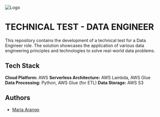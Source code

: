 ![Logo](https://btgpactual.com.co/sites/default/files/btg%20pactual%20-%20logo.png)


# TECHNICAL TEST - DATA ENGINEER

This repository contains the development of a technical test for a Data Engineer role. The solution showcases the application of various data engineering principles and technologies to solve real-world data problems.

## Tech Stack

**Cloud Platform:**  AWS
**Serverless Architecture:** AWS Lambda, AWS Glue   
**Data Processing:** Python, AWS Glue (for ETL)
**Data Storage:** AWS S3

## Authors

- [Maria Arango](maria.arango@btgpactual.com)